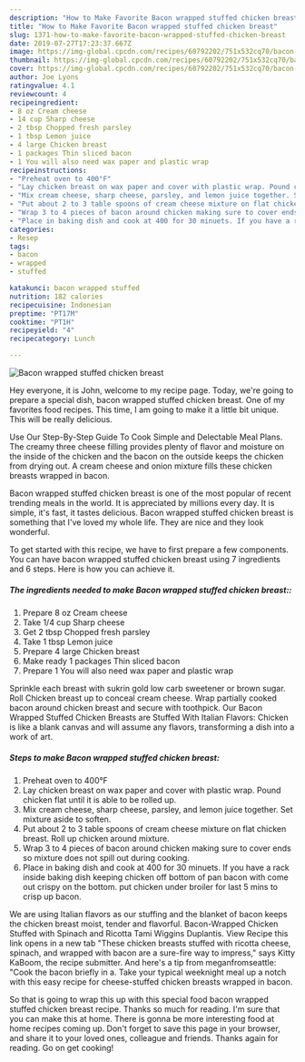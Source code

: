 ```yaml
---
description: "How to Make Favorite Bacon wrapped stuffed chicken breast"
title: "How to Make Favorite Bacon wrapped stuffed chicken breast"
slug: 1371-how-to-make-favorite-bacon-wrapped-stuffed-chicken-breast
date: 2019-07-27T17:23:37.667Z
image: https://img-global.cpcdn.com/recipes/60792202/751x532cq70/bacon-wrapped-stuffed-chicken-breast-recipe-main-photo.jpg
thumbnail: https://img-global.cpcdn.com/recipes/60792202/751x532cq70/bacon-wrapped-stuffed-chicken-breast-recipe-main-photo.jpg
cover: https://img-global.cpcdn.com/recipes/60792202/751x532cq70/bacon-wrapped-stuffed-chicken-breast-recipe-main-photo.jpg
author: Joe Lyons
ratingvalue: 4.1
reviewcount: 4
recipeingredient:
- 8 oz Cream cheese
- 14 cup Sharp cheese
- 2 tbsp Chopped fresh parsley
- 1 tbsp Lemon juice
- 4 large Chicken breast
- 1 packages Thin sliced bacon
- 1 You will also need wax paper and plastic wrap
recipeinstructions:
- "Preheat oven to 400°F"
- "Lay chicken breast on wax paper and cover with plastic wrap. Pound chicken flat until it is able to be rolled up."
- "Mix cream cheese, sharp cheese, parsley, and lemon juice together. Set mixture aside to soften."
- "Put about 2 to 3 table spoons of cream cheese mixture on flat chicken breast. Roll up chicken around mixture."
- "Wrap 3 to 4 pieces of bacon around chicken making sure to cover ends so mixture does not spill out during cooking."
- "Place in baking dish and cook at 400 for 30 minuets. If you have a rack inside baking dish keeping chicken off bottom of pan bacon with come out crispy on the bottom. put chicken under broiler for last 5 mins to crisp up bacon."
categories:
- Resep
tags:
- bacon
- wrapped
- stuffed

katakunci: bacon wrapped stuffed
nutrition: 182 calories
recipecuisine: Indonesian
preptime: "PT17M"
cooktime: "PT1H"
recipeyield: "4"
recipecategory: Lunch

---
```



![Bacon wrapped stuffed chicken breast](https://img-global.cpcdn.com/recipes/60792202/751x532cq70/bacon-wrapped-stuffed-chicken-breast-recipe-main-photo.jpg)

Hey everyone, it is John, welcome to my recipe page. Today, we're going to prepare a special dish, bacon wrapped stuffed chicken breast. One of my favorites food recipes. This time, I am going to make it a little bit unique. This will be really delicious.

Use Our Step-By-Step Guide To Cook Simple and Delectable Meal Plans. The creamy three cheese filling provides plenty of flavor and moisture on the inside of the chicken and the bacon on the outside keeps the chicken from drying out. A cream cheese and onion mixture fills these chicken breasts wrapped in bacon.

Bacon wrapped stuffed chicken breast is one of the most popular of recent trending meals in the world. It is appreciated by millions every day. It is simple, it's fast, it tastes delicious. Bacon wrapped stuffed chicken breast is something that I've loved my whole life. They are nice and they look wonderful.


To get started with this recipe, we have to first prepare a few components. You can have bacon wrapped stuffed chicken breast using 7 ingredients and 6 steps. Here is how you can achieve it.

##### The ingredients needed to make Bacon wrapped stuffed chicken breast::

1. Prepare 8 oz Cream cheese
1. Take 1/4 cup Sharp cheese
1. Get 2 tbsp Chopped fresh parsley
1. Take 1 tbsp Lemon juice
1. Prepare 4 large Chicken breast
1. Make ready 1 packages Thin sliced bacon
1. Prepare 1 You will also need wax paper and plastic wrap


Sprinkle each breast with sukrin gold low carb sweetener or brown sugar. Roll Chicken breast up to conceal cream cheese. Wrap partially cooked bacon around chicken breast and secure with toothpick. Our Bacon Wrapped Stuffed Chicken Breasts are Stuffed With Italian Flavors: Chicken is like a blank canvas and will assume any flavors, transforming a dish into a work of art. 

##### Steps to make Bacon wrapped stuffed chicken breast:

1. Preheat oven to 400°F
1. Lay chicken breast on wax paper and cover with plastic wrap. Pound chicken flat until it is able to be rolled up.
1. Mix cream cheese, sharp cheese, parsley, and lemon juice together. Set mixture aside to soften.
1. Put about 2 to 3 table spoons of cream cheese mixture on flat chicken breast. Roll up chicken around mixture.
1. Wrap 3 to 4 pieces of bacon around chicken making sure to cover ends so mixture does not spill out during cooking.
1. Place in baking dish and cook at 400 for 30 minuets. If you have a rack inside baking dish keeping chicken off bottom of pan bacon with come out crispy on the bottom. put chicken under broiler for last 5 mins to crisp up bacon.


We are using Italian flavors as our stuffing and the blanket of bacon keeps the chicken breast moist, tender and flavorful. Bacon-Wrapped Chicken Stuffed with Spinach and Ricotta Tami Wiggins Duplantis. View Recipe this link opens in a new tab &#34;These chicken breasts stuffed with ricotta cheese, spinach, and wrapped with bacon are a sure-fire way to impress,&#34; says Kitty KaBoom, the recipe submitter. And here&#39;s a tip from meganfromseattle: &#34;Cook the bacon briefly in a. Take your typical weeknight meal up a notch with this easy recipe for cheese-stuffed chicken breasts wrapped in bacon. 

So that is going to wrap this up with this special food bacon wrapped stuffed chicken breast recipe. Thanks so much for reading. I'm sure that you can make this at home. There is gonna be more interesting food at home recipes coming up. Don't forget to save this page in your browser, and share it to your loved ones, colleague and friends. Thanks again for reading. Go on get cooking!
